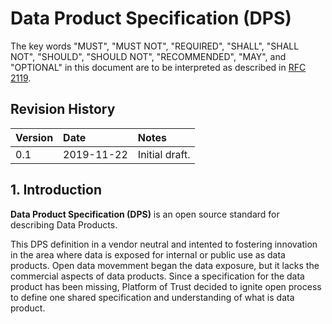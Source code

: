 # Data Product Specification (DPS)

The key words "MUST", "MUST NOT", "REQUIRED", "SHALL", "SHALL NOT", "SHOULD", "SHOULD NOT", "RECOMMENDED", "MAY", and "OPTIONAL"
in this document are to be interpreted as described in [RFC 2119](http://www.ietf.org/rfc/rfc2119.txt).


## Revision History

|Version  | Date         | Notes                  |
|:------- |:------------ |:---------------------- |
| 0.1     | 2019-11-22   | Initial draft.         |

## 1. Introduction
**Data Product Specification (DPS)** is an open source standard for describing Data Products.

This DPS definition in a vendor neutral and intented to fostering innovation in the area where data is exposed for internal or public use as data products. Open data movemment began the data exposure, but it lacks the commercial aspects of data products. Since a specification for the data product has been missing, Platform of Trust decided to ignite open process to define one shared specification and understanding of what is data product.  
